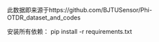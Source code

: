 此数据即来源于https://github.com/BJTUSensor/Phi-OTDR_dataset_and_codes


安装所有依赖：   pip install -r requirements.txt
